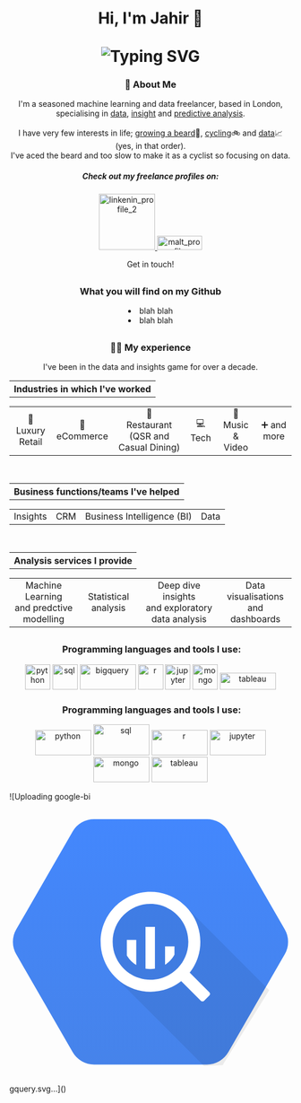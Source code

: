 <div align="center" class="parent">
    <h1>Hi, I'm Jahir 👋<br><br>
        <img class="image1" src="https://readme-typing-svg.herokuapp.com?font=Fira+Code&size=34&pause=400&color=4258A8&center=true&random=false&width=600&lines=I+do...;Predictive+Modelling...;Statistical+Analysis...;Insight+Analysis...;and+Dashboards" alt="Typing SVG"/>
    </h1>
</div>

<div align="center">
    <div align="center">
        <h3>🚴 About Me</h3>
        <p>I'm a seasoned machine learning and data freelancer, based in London, specialising in <u>data</u>, <u>insight</u> and <u>predictive analysis</u>.<br><br>I have very few interests in life; <ins>growing a beard</ins>🧔, <ins>cycling</ins>🚲 and <ins>data</ins>📈 (yes, in that order).<br>I've aced the beard and too slow to make it as a cyclist so focusing on data.</p>
        <p></p>
    </div>
    <div align="center">
        <h5> Check out my freelance profiles on:</h5>
        <p align="center">
        <a href="https://www.linkedin.com/in/jahir-miah-metajam" target=_blank rel="noreferrer noopener" >
            <img alt="linkenin_profile_2" width="100px" src="https://img.shields.io/badge/LinkedIn-0077B5?style=for-the-badge&logo=linkedin&logoColor=white"/>
        </a>
        <a href="https://www.malt.uk/profile/jahirmiah" target=_blank rel="noreferrer noopener" >
            <img width="80px" height="25px" alt="malt_profile" src="https://github.com/Jamamijamjam/Jamamijamjam/assets/57154964/32fc3ef5-d5df-4b78-866f-8c0ba95952a7"/>
        </a>
        </p>
        <p> Get in touch!</p>
        <h2></h2>
</div>
    <div>
        <h3>What you will find on my Github</h3>
        <li>blah blah</li>
        <li>blah blah</li>
        <h2></h2>
    </div>
    <div align="center">
        <h3>👨‍💼 My experience</h3>
        <p>I've been in the data and insights game for over a decade.</p>
        <table><tr><th align="center">Industries in which I've worked</th></tr></table>
        <table><tr><td align="center">🧥<br>Luxury Retail</td><td align="center">🎁<br>eCommerce</td><td align="center">🍟<br>Restaurant (QSR and Casual Dining)</td><td align="center">💻<br>Tech</td><td align="center">📀<br>Music & Video</td><td align="center">➕ and more</td></tr></table><br>
        <table><tr><th align="center">Business functions/teams I've helped</th></tr></table>
        <table><tr><td align="center">Insights</td><td align="center">CRM</td align="center"><td align="center">Business Intelligence (BI)</td><td align="center">Data</td></tr></table><br>
        <table><tr><th align="center">Analysis services I provide</th></tr></table>
        <table><tr><td  align="center">Machine Learning<br>and predctive modelling</td><td align="center">Statistical analysis</td><td align="center">Deep dive insights<br>and exploratory data analysis</td><td align="center">Data visualisations<br>and dashboards</td></tr></table>
        <h2></h2>
    </div>
</div>
    
<div align="center">
    <h3> &nbsp;Programming languages and tools I use:</h3>
    <p align="center">
        <img src="https://cdn.jsdelivr.net/gh/devicons/devicon/icons/python/python-original-wordmark.svg" alt="python" width="45" height="45"/>
        <img src="https://cdn.jsdelivr.net/gh/devicons/devicon/icons/postgresql/postgresql-original-wordmark.svg" alt="sql" width="45" height="45"/>
        <img src="![google-bigquery](https://github.com/Jamamijamjam/Jamamijamjam/assets/57154964/3117f2e8-0c96-40b9-8ee4-f864ffaa77dc)
" alt="bigquery" width="100" height="45"/>
        <img src="https://cdn.jsdelivr.net/gh/devicons/devicon/icons/r/r-original.svg" alt="r" width="45" height="45"/>
        <img src="https://cdn.jsdelivr.net/gh/devicons/devicon/icons/jupyter/jupyter-original-wordmark.svg" alt="jupyter" width="45" height="45"/>
        <img src="https://cdn.jsdelivr.net/gh/devicons/devicon/icons/mongodb/mongodb-original-wordmark.svg" alt="mongo" width="45" height="45"/> 
        <img src="https://www.tableau.com/sites/default/files/2022-04/TableauLogo_RGB.png" alt="tableau" width="100" height="30"/> 
    </p>
</div>

<div align="center">
    <h3> &nbsp;Programming languages and tools I use:</h3>
    <p align="center">
        <img src="https://img.shields.io/badge/Python-3776AB?style=for-the-badge&logo=python&logoColor=white" alt="python" width="100" height="45"/>
        <img src="https://img.shields.io/badge/PostgreSQL-316192?style=for-the-badge&logo=postgresql&logoColor=white" alt="sql" width="100" height="55"/>
        <img src="https://img.shields.io/badge/R-276DC3?style=for-the-badge&logo=r&logoColor=white" alt="r" width="100" height="45"/>
        <img src="https://cdn.jsdelivr.net/gh/devicons/devicon/icons/jupyter/jupyter-original-wordmark.svg" alt="jupyter" width="100" height="45"/>
        <img src="https://img.shields.io/badge/MongoDB-4EA94B?style=for-the-badge&logo=mongodb&logoColor=white" alt="mongo" width="100" height="45"/> 
        <img src="https://img.shields.io/badge/Tableau-E97627?style=for-the-badge&logo=Tableau&logoColor=white" alt="tableau" width="100" height="45"/> 
    </p>
</div>
![Uploading google-bi<svg height="2500" width="2500" xmlns="http://www.w3.org/2000/svg" viewBox="-1.633235433328256 7.0326093303156565 131.26574682416876 114.63439066968435"><linearGradient id="a" gradientUnits="userSpaceOnUse" x1="64" x2="64" y1="7.034" y2="120.789"><stop offset="0" stop-color="#4387fd"/><stop offset="1" stop-color="#4683ea"/></linearGradient><path d="M27.79 115.217L1.54 69.749a11.499 11.499 0 0 1 0-11.499l26.25-45.467a11.5 11.5 0 0 1 9.96-5.75h52.5a11.5 11.5 0 0 1 9.959 5.75l26.25 45.467a11.499 11.499 0 0 1 0 11.5l-26.25 45.467a11.5 11.5 0 0 1-9.959 5.749h-52.5a11.499 11.499 0 0 1-9.96-5.75z" fill="url(#a)"/><path clip-path="url(#b)" d="M119.229 86.48L80.625 47.874 64 43.425l-14.933 5.55L43.3 64l4.637 16.729 40.938 40.938 8.687-.386z" opacity=".07"/><g fill="#fff"><path d="M64 40.804c-12.81 0-23.195 10.385-23.195 23.196 0 12.81 10.385 23.195 23.195 23.195S87.194 76.81 87.194 64c0-12.811-10.385-23.196-23.194-23.196m0 40.795c-9.72 0-17.6-7.88-17.6-17.6S54.28 46.4 64 46.4 81.6 54.28 81.6 64 73.72 81.6 64 81.6"/><path d="M52.99 63.104v7.21a12.794 12.794 0 0 0 4.38 4.475V63.104zM61.675 57.026v19.411c.745.137 1.507.22 2.29.22.714 0 1.41-.075 2.093-.189V57.026zM70.766 66.1v8.562a12.786 12.786 0 0 0 4.382-4.7v-3.861zM80.691 78.287l-2.403 2.405a1.088 1.088 0 0 0 0 1.537l9.115 9.112a1.088 1.088 0 0 0 1.537 0l2.403-2.402a1.092 1.092 0 0 0 0-1.536l-9.116-9.116a1.09 1.09 0 0 0-1.536 0"/></g></svg>gquery.svg…]()

<!--
**Jamamijamjam/Jamamijamjam** is a ✨ _special_ ✨ repository because its `README.md` (this file) appears on your GitHub profile.

Here are some ideas to get you started:

- 🔭 I’m currently working on ...
- 🌱 I’m currently learning ...
- 👯 I’m looking to collaborate on ...
- 🤔 I’m looking for help with ...
- 💬 Ask me about ...
- 📫 How to reach me: ...
- 😄 Pronouns: ...
- ⚡ Fun fact: ...
-->
